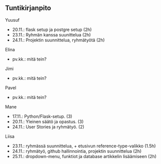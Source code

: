 <h2>Tuntikirjanpito</h2>

Yuusuf
- 20.11.: flask setup ja postgre setup (2h)
- 23.11.: Ryhmän kanssa suunittelua (2h)
- 24.11.: Projektin suunnittelua, ryhmätyötä (2h)

Elina
- pv.kk.: mitä tein?

Jimi
- pv.kk.: mitä tein?

Pavel
- pv.kk.: mitä tein?

Mane
- 17.11.: Python/Flask-setup. (3)
- 20.11.: Yleinen säätö ja opastus. (3)
- 24.11.: User Stories ja ryhmätyö. (2)

Liisa
- 23.11.: ryhmässä suunnittelua, + etusivun reference-type-valikko (1.5h)
- 24.11.: ryhmätyö, github hallinnointia, projektin suunnittelua (2h)
- 25.11.: dropdown-menu, funktiot ja database artikkelin lisäämiseen (2h)
